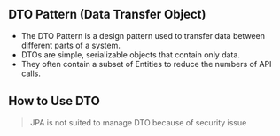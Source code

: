 ## DTO Pattern (Data Transfer Object)

- The DTO Pattern is a design pattern used to transfer data between different parts of a system.
- DTOs are simple, serializable objects that contain only data.
- They often contain a subset of Entities to reduce the numbers of API calls.

## How to Use DTO

> JPA is not suited to manage DTO because of security issue
